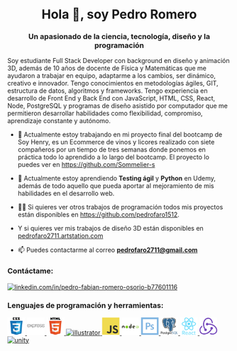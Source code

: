 <h1 align="center">Hola 👋, soy Pedro Romero</h1>
<h3 align="center">Un apasionado de la ciencia, tecnología, diseño y la programación</h3>
<p align="start">Soy estudiante Full Stack Developer con background en diseño y animación 3D, además de 10 años de docente de Física y Matemáticas que me ayudaron a trabajar en equipo, adaptarme a los cambios, ser dinámico, creativo e innovador. Tengo conocimientos en metodologías ágiles, GIT, estructura de datos, algoritmos y frameworks. Tengo experiencia en desarrollo de Front End y Back End con JavaScript, HTML, CSS, React, Node, PostgreSQL y programas de diseño asistido por computador que me permitieron desarrollar habilidades como flexibilidad, compromiso, aprendizaje constante y autónomo. </p>

- 🔭 Actualmente estoy trabajando en mi proyecto final del bootcamp de Soy Henry, es un Ecommerce de vinos y licores realizado con siete compañeros por un tiempo de tres semanas donde ponemos en práctica todo lo aprendido a lo largo del bootcamp. El proyecto lo puedes ver en
https://github.com/Sommelier-s

- 🌱 Actualmente estoy aprendiendo **Testing ágil** y **Python** en Udemy, además de todo aquello que pueda aportar al mejoramiento de mis habilidades en el desarrollo web.

- 👨‍💻 Si quieres ver otros trabajos de programación todos mis proyectos están disponibles en https://github.com/pedrofaro1512.
- Y si quieres ver mis trabajos de diseño 3D están disponibles en [pedrofaro2711.artstation.com](pedrofaro2711.artstation.com)

- 📫 Puedes contactarme al correo **pedrofaro2711@gmail.com**

<h3 align="left">Contáctame:</h3>
<p align="left">
<a href="https://linkedin.com/in/linkedin.com/in/pedro-fabian-romero-osorio-b77601116" target="blank"><img align="center" src="https://raw.githubusercontent.com/rahuldkjain/github-profile-readme-generator/master/src/images/icons/Social/linked-in-alt.svg" alt="linkedin.com/in/pedro-fabian-romero-osorio-b77601116" height="30" width="40" /></a>
</p>

<h3 align="left">Lenguajes de programación y herramientas:</h3>
<p align="left"> <a href="https://www.w3schools.com/css/" target="_blank" rel="noreferrer"> <img src="https://raw.githubusercontent.com/devicons/devicon/master/icons/css3/css3-original-wordmark.svg" alt="css3" width="40" height="40"/> </a> <a href="https://expressjs.com" target="_blank" rel="noreferrer"> <img src="https://raw.githubusercontent.com/devicons/devicon/master/icons/express/express-original-wordmark.svg" alt="express" width="40" height="40"/> </a> <a href="https://www.w3.org/html/" target="_blank" rel="noreferrer"> <img src="https://raw.githubusercontent.com/devicons/devicon/master/icons/html5/html5-original-wordmark.svg" alt="html5" width="40" height="40"/> </a> <a href="https://www.adobe.com/in/products/illustrator.html" target="_blank" rel="noreferrer"> <img src="https://www.vectorlogo.zone/logos/adobe_illustrator/adobe_illustrator-icon.svg" alt="illustrator" width="40" height="40"/> </a> <a href="https://developer.mozilla.org/en-US/docs/Web/JavaScript" target="_blank" rel="noreferrer"> <img src="https://raw.githubusercontent.com/devicons/devicon/master/icons/javascript/javascript-original.svg" alt="javascript" width="40" height="40"/> </a> <a href="https://nodejs.org" target="_blank" rel="noreferrer"> <img src="https://raw.githubusercontent.com/devicons/devicon/master/icons/nodejs/nodejs-original-wordmark.svg" alt="nodejs" width="40" height="40"/> </a> <a href="https://www.photoshop.com/en" target="_blank" rel="noreferrer"> <img src="https://raw.githubusercontent.com/devicons/devicon/master/icons/photoshop/photoshop-line.svg" alt="photoshop" width="40" height="40"/> </a> <a href="https://www.postgresql.org" target="_blank" rel="noreferrer"> <img src="https://raw.githubusercontent.com/devicons/devicon/master/icons/postgresql/postgresql-original-wordmark.svg" alt="postgresql" width="40" height="40"/> </a> <a href="https://reactjs.org/" target="_blank" rel="noreferrer"> <img src="https://raw.githubusercontent.com/devicons/devicon/master/icons/react/react-original-wordmark.svg" alt="react" width="40" height="40"/> </a> <a href="https://redux.js.org" target="_blank" rel="noreferrer"> <img src="https://raw.githubusercontent.com/devicons/devicon/master/icons/redux/redux-original.svg" alt="redux" width="40" height="40"/> </a> <a href="https://unity.com/" target="_blank" rel="noreferrer"> <img src="https://www.vectorlogo.zone/logos/unity3d/unity3d-icon.svg" alt="unity" width="40" height="40"/> </a> </p>
